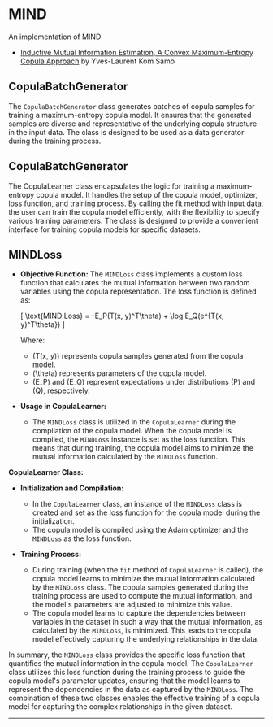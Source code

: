 # MIND
An implementation of MIND

- [Inductive Mutual Information Estimation, A Convex Maximum-Entropy Copula Approach](https://arxiv.org/abs/2102.13182) by Yves-Laurent Kom Samo 


## CopulaBatchGenerator

The `CopulaBatchGenerator` class generates batches of copula samples for training a maximum-entropy copula model. It ensures that the generated samples are diverse and representative of the underlying copula structure in the input data. The class is designed to be used as a data generator during the training process.

## CopulaBatchGenerator
The CopulaLearner class encapsulates the logic for training a maximum-entropy copula model. It handles the setup of the copula model, optimizer, loss function, and training process. By calling the fit method with input data, the user can train the copula model efficiently, with the flexibility to specify various training parameters. The class is designed to provide a convenient interface for training copula models for specific datasets.



## MINDLoss

- **Objective Function:** The `MINDLoss` class implements a custom loss function that calculates the mutual information between two random variables using the copula representation. The loss function is defined as: 

  \[ \text{MIND Loss} = -E_P(T(x, y)^T\theta) + \log E_Q(e^{T(x, y)^T\theta}) \]

  Where:
  - \(T(x, y)\) represents copula samples generated from the copula model.
  - \(\theta\) represents parameters of the copula model.
  - \(E_P\) and \(E_Q\) represent expectations under distributions \(P\) and \(Q\), respectively.

- **Usage in CopulaLearner:**
  - The `MINDLoss` class is utilized in the `CopulaLearner` during the compilation of the copula model. When the copula model is compiled, the `MINDLoss` instance is set as the loss function. This means that during training, the copula model aims to minimize the mutual information calculated by the `MINDLoss` function.

**CopulaLearner Class:**

- **Initialization and Compilation:**
  - In the `CopulaLearner` class, an instance of the `MINDLoss` class is created and set as the loss function for the copula model during the initialization.
  - The copula model is compiled using the Adam optimizer and the `MINDLoss` as the loss function.

- **Training Process:**
  - During training (when the `fit` method of `CopulaLearner` is called), the copula model learns to minimize the mutual information calculated by the `MINDLoss` class. The copula samples generated during the training process are used to compute the mutual information, and the model's parameters are adjusted to minimize this value.
  - The copula model learns to capture the dependencies between variables in the dataset in such a way that the mutual information, as calculated by the `MINDLoss`, is minimized. This leads to the copula model effectively capturing the underlying relationships in the data.


In summary, the `MINDLoss` class provides the specific loss function that quantifies the mutual information in the copula model. The `CopulaLearner` class utilizes this loss function during the training process to guide the copula model's parameter updates, ensuring that the model learns to represent the dependencies in the data as captured by the `MINDLoss`. The combination of these two classes enables the effective training of a copula model for capturing the complex relationships in the given dataset.

---